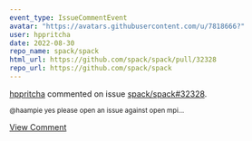```yaml
---
event_type: IssueCommentEvent
avatar: "https://avatars.githubusercontent.com/u/7818666?"
user: hppritcha
date: 2022-08-30
repo_name: spack/spack
html_url: https://github.com/spack/spack/pull/32328
repo_url: https://github.com/spack/spack
---
```


<a href='https://github.com/hppritcha' target='_blank'>hppritcha</a> commented on issue <a href='https://github.com/spack/spack/pull/32328' target='_blank'>spack/spack#32328</a>.

<small>@haampie yes please open an issue against open mpi...</small>

<a href='https://github.com/spack/spack/pull/32328' target='_blank'>View Comment</a>